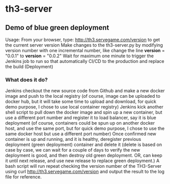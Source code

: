 # th3-server
## Demo of blue green deployment
Usage:
From your browser, type: http://th3.servegame.com/version to get the current server version
Make changes to the th3-server.py by modifying version number with one incremental number, like change the line __version__ = "0.0.1"
 to __version__ = "0.0.2"
Wait for maximum one minute to trigger the Jenkins job to run so that automatically CI/CD to the production and replace the build (Deployment)
### What does it do?
Jenkins checkout the new source code from Github and make a new docker image and push to the local registry (of course, image can be uploaded to docker hub, but it will take some time to upload and download, for quick demo purpose, I chose to use local container registry)
Jenkins kick another shell script to pull down the docker image and spin up a new container, but use a different port number and register it to load balancer, say it is blue deployment (of course, containers could be spun up on another docker host, and use the same port, but for quick demo purpose, I chose to use the same docker host but use a different port number)
Once confirmed new container is up and running, and it is healthy, deregister previous deployment (green deployment) container and delete it (delete is based on case by case, we can wait for a couple of days to verify the new deployment is good, and then destroy old green deployment. OR, can keep it until next release, and use new release to replace green deployment.)
A bash script will run repeat checking the version number of the TH3-Server using curl http://th3.servegame.com/version and output the result to the log file for reference.
